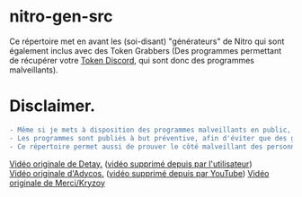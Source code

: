 # nitro-gen-src
Ce répertoire met en avant les (soi-disant) "générateurs" de Nitro qui sont également inclus avec des Token Grabbers (Des programmes permettant de récupérer votre [Token Discord](https://discord-france.fr/les-tokens/), qui sont donc des programmes malveillants).

# Disclaimer.
```diff
- Même si je mets à disposition des programmes malveillants en public, je ne suis en aucun cas responsable des dommages causés par ces programmes-là.
- Les programmes sont publiés à but préventive, afin d'éviter que des gens, croyant en ce genre de programme, se fassent avoir par ces derniers.
- Ce répertoire permet aussi de prouver le côté malveillant des personnes faisant ces programmes-là.
```
[Vidéo originale de Detay.](https://youtu.be/N_6QJgHiTsM) ([vidéo supprimé depuis par l'utilisateur](screens/detay.png))<br>
[Vidéo originale d'Adycos.](https://youtu.be/qiLu71UCc5c) ([vidéo supprimé depuis par YouTube](screens/adycos.png))
[Vidéo originale de Merci/Kryzoy](https://youtu.be/MLuZz-wL6_Y)
